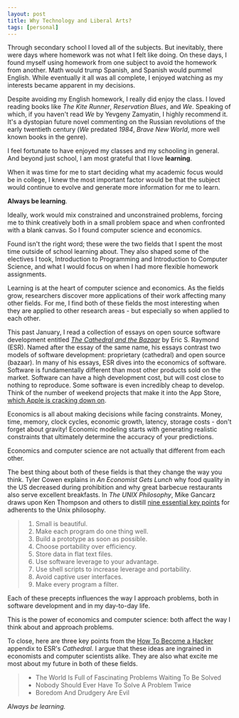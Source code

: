 ```yaml
---
layout: post
title: Why Technology and Liberal Arts?
tags: [personal]
---
```


Through secondary school I loved all of the subjects. But inevitably, there
were days where homework was not what I felt like doing. On these days, I found
myself using homework from one subject to avoid the homework from another. Math
would trump Spanish, and Spanish would pummel English. While eventually it all
was all complete, I enjoyed watching as my interests became apparent in my
decisions.
<!-- more -->

Despite avoiding my English homework, I really did enjoy the class. I loved
reading books like *The Kite Runner*, *Reservation Blues*, and *We*. Speaking
of which, if you haven't read *We* by Yevgeny Zamyatin, I highly recommend it.
It's a dystopian future novel commenting on the Russian revolutions of the
early twentieth century (*We* predated *1984*, *Brave New World*, more well
known books in the genre).

I feel fortunate to have enjoyed my classes and my schooling in general. And
beyond just school, I am most grateful that I love **learning**.

When it was time for me to start deciding what my academic focus would be in
college, I knew the most important factor would be that the subject would
continue to evolve and generate more information for me to learn.

**Always be learning**.

Ideally, work would mix constrained and unconstrained problems,
forcing me to think creatively both in a small problem space and when
confronted with a blank canvas. So I found computer science and economics.

Found isn't the right word; these were the two fields that I spent the most
time outside of school learning about. They also shaped some of the electives I
took, Introduction to Programming and Introduction to Computer Science, and
what I would focus on when I had more flexible homework assignments.

Learning is at the heart of computer science and economics. As the fields grow,
researchers discover more applications of their work affecting many other
fields. For me, I find both of these fields the most interesting when they are
applied to other research areas - but especially so when applied to each other.

This past January, I read a collection of essays on open source software
development entitled [*The Cathedral and the
Bazaar*](http://www.catb.org/esr/writings/cathedral-bazaar/) by Eric S. Raymond
(ESR). Named after the essay of the same name, his essays contrast two models
of software development: proprietary (cathedral) and open source (bazaar). In
many of his essays, ESR dives into the economics of software. Software is
fundamentally different than most other products sold on the market. Software
can have a high development cost, but will cost close to nothing to reproduce.
Some software is even incredibly cheap to develop. Think of the number of
weekend projects that make it into the App Store, [which Apple is cracking down
on](https://developer.apple.com/appstore/resources/approval/guidelines.html).

Economics is all about making decisions while facing constraints. Money, time,
memory, clock cycles, economic growth, latency, storage costs - don't forget
about gravity! Economic modeling starts with generating realistic constraints
that ultimately determine the accuracy of your predictions.

Economics and computer science are not actually that different from each other.

The best thing about both of these fields is that they change the way you
think. Tyler Cowen explains in *An Economist Gets Lunch* why food quality in
the US decreased during prohibition and why great barbecue restaurants also
serve excellent breakfasts. In *The UNIX Philosophy*, Mike Gancarz draws upon
Ken Thompson and others to distill [nine essential key
points](http://en.wikipedia.org/wiki/Unix_philosophy#Mike_Gancarz:_The_UNIX_Philosophy)
for adherents to the Unix philosophy.

> 1. Small is beautiful.
> 2. Make each program do one thing well.
> 3. Build a prototype as soon as possible.
> 4. Choose portability over efficiency.
> 5. Store data in flat text files.
> 6. Use software leverage to your advantage.
> 7. Use shell scripts to increase leverage and portability.
> 8. Avoid captive user interfaces.
> 9. Make every program a filter.

Each of these precepts influences the way I approach problems, both in software
development and in my day-to-day life.

This is the power of economics and computer science: both affect the way I
think about and approach problems.

To close, here are three key points from the [How To Become a
Hacker](http://www.catb.org/esr/faqs/hacker-howto.html) appendix to ESR's
*Cathedral*. I argue that these ideas are ingrained in economists and computer
scientists alike. They are also what excite me most about my future in both of
these fields.

> - The World Is Full of Fascinating Problems Waiting To Be Solved
> - Nobody Should Ever Have To Solve A Problem Twice
> - Boredom And Drudgery Are Evil

*Always be learning.*
